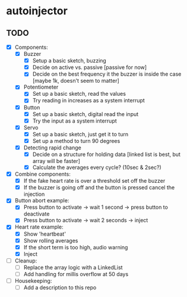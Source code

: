 # autoinjector

## TODO

- [x] Components:
	- [x] Buzzer
		- [x] Setup a basic sketch, buzzing
		- [x] Decide on active vs. passive [passive for now]
		- [x] Decide on the best frequency it the buzzer is inside the case [maybe 1k, doesn't seem to matter]
	- [x] Potentiometer
		- [x] Set up a basic sketch, read the values
		- [x] Try reading in increases as a system interrupt
	- [x] Button
		- [x] Set up a basic sketch, digital read the input
		- [x] Try the input as a system interrupt
	- [x] Servo
		- [x] Set up a basic sketch, just get it to turn
		- [x] Set up a method to turn 90 degrees
	- [x] Detecting rapid change
		- [x] Decide on a structure for holding data [linked list is best, but array will be faster]
		- [x] Calculate the averages every cycle? (10sec & 2sec?)
- [x] Combine components:
	- [x] If the fake heart rate is over a threshold set off the buzzer
	- [x] If the buzzer is going off and the button is pressed cancel the injection
- [x] Button abort example:
	- [x] Press button to activate -> wait 1 second -> press button to deactivate
	- [x] Press button to activate -> wait 2 seconds -> inject
- [x] Heart rate example:
	- [x] Show 'heartbeat'
	- [x] Show rolling averages
	- [x] If the short term is too high, audio warning
	- [x] Inject
- [ ] Cleanup:
	- [ ] Replace the array logic with a LinkedList
	- [ ] Add handling for millis overflow at 50 days
- [ ] Housekeeping:
	- [ ] Add a description to this repo